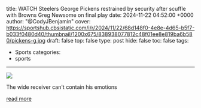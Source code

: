 title: WATCH Steelers George Pickens restrained by security after scuffle with Browns Greg Newsome on final play
date: 2024-11-22 04:52:00 +0000
author: "@CodyJBenjamin"
cover: https://sportshub.cbsistatic.com/i/r/2024/11/22/68d148f0-4e8e-4d65-b5f7-b033f0480d40/thumbnail/1200x675/838938077812c48f01ee8e819ba6b580/pickens-g.jpg
draft: false
top: false
type: post
hide: false
toc: false
tags:
  - Sports
categories:
  - sports
---

![](https://sportshub.cbsistatic.com/i/r/2024/11/22/68d148f0-4e8e-4d65-b5f7-b033f0480d40/thumbnail/1200x675/838938077812c48f01ee8e819ba6b580/pickens-g.jpg)

The wide receiver can't contain his emotions

[read more](https://www.cbssports.com/nfl/news/watch-steelers-george-pickens-restrained-by-security-after-scuffle-with-browns-greg-newsome-on-final-play/)

